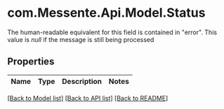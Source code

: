 # com.Messente.Api.Model.Status
The human-readable equivalent for this field is contained in \"error\".   This value is *null* if the message is still being processed

## Properties

Name | Type | Description | Notes
------------ | ------------- | ------------- | -------------

[[Back to Model list]](../README.md#documentation-for-models) [[Back to API list]](../README.md#documentation-for-api-endpoints) [[Back to README]](../README.md)

